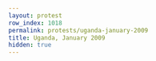 ```yaml
---
layout: protest
row_index: 1018
permalink: protests/uganda-january-2009
title: Uganda, January 2009
hidden: true
---
```

